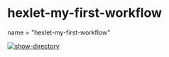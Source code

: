 # hexlet-my-first-workflow
name = "hexlet-my-first-workflow"


[![show-directory](https://github.com/Velikolepnyijohny/hexlet-my-first-workflow/actions/workflows/show-directory.yml/badge.svg)](https://github.com/Velikolepnyijohny/hexlet-my-first-workflow/actions/workflows/show-directory.yml)
